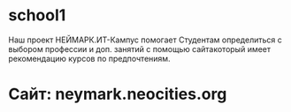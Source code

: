 # school1
Наш проект НЕЙМАРК.ИТ-Кампус помогает Студентам определиться с выбором профессии и доп. занятий с помощью сайтакоторый имеет рекомендацию курсов по предпочтениям.
# Сайт: neymark.neocities.org

